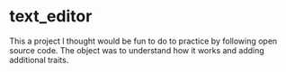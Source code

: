 # text_editor

This a project I thought would be fun to do to practice by following open source code. The object was to understand how it
works and adding additional traits.
